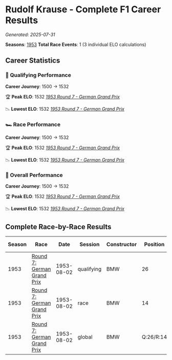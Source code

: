 # Rudolf Krause - Complete F1 Career Results

*Generated: 2025-07-31*

**Seasons**: [1953](../seasons/1953-season-report)
**Total Race Events**: 1 (3 individual ELO calculations)

## Career Statistics

### 🏁 Qualifying Performance
**Career Journey**: 1500 → 1532

🏆 **Peak ELO**: 1532
   *[1953 Round 7 - German Grand Prix](../seasons/1953-season-report#round-7-german-grand-prix)*

📉 **Lowest ELO**: 1532
   *[1953 Round 7 - German Grand Prix](../seasons/1953-season-report#round-7-german-grand-prix)*

### 🏎️ Race Performance
**Career Journey**: 1500 → 1532

🏆 **Peak ELO**: 1532
   *[1953 Round 7 - German Grand Prix](../seasons/1953-season-report#round-7-german-grand-prix)*

📉 **Lowest ELO**: 1532
   *[1953 Round 7 - German Grand Prix](../seasons/1953-season-report#round-7-german-grand-prix)*

### 🌟 Overall Performance
**Career Journey**: 1500 → 1532

🏆 **Peak ELO**: 1532
   *[1953 Round 7 - German Grand Prix](../seasons/1953-season-report#round-7-german-grand-prix)*

📉 **Lowest ELO**: 1532
   *[1953 Round 7 - German Grand Prix](../seasons/1953-season-report#round-7-german-grand-prix)*


## Complete Race-by-Race Results

| Season | Race | Date | Session | Constructor | Position | Starting ELO | ELO Change | Final ELO | Teammate |
|--------|------|------|---------|-------------|----------|--------------|------------|-----------|----------|
| 1953 | [Round 7: German Grand Prix](../seasons/1953-season-report#round-7-german-grand-prix) | 1953-08-02 | qualifying | BMW | 26 | 1500 | +32 | 1532 | Ernst Klodwig |
| 1953 | [Round 7: German Grand Prix](../seasons/1953-season-report#round-7-german-grand-prix) | 1953-08-02 | race | BMW | 14 | 1500 | +32 | 1532 | Ernst Klodwig |
| 1953 | [Round 7: German Grand Prix](../seasons/1953-season-report#round-7-german-grand-prix) | 1953-08-02 | global | BMW | Q:26/R:14 | 1500 | +32 | 1532 | Ernst Klodwig |
